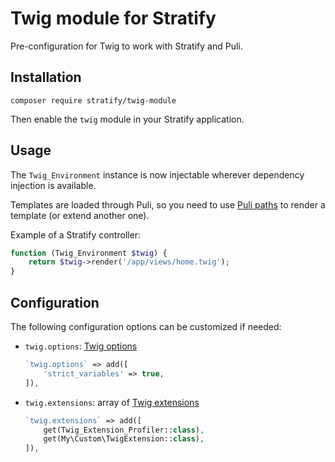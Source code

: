 # Twig module for Stratify

Pre-configuration for Twig to work with Stratify and Puli.

## Installation

```
composer require stratify/twig-module
```

Then enable the `twig` module in your Stratify application.

## Usage

The `Twig_Environment` instance is now injectable wherever dependency injection is available.

Templates are loaded through Puli, so you need to use [Puli paths](http://docs.puli.io/en/latest/glossary.html#glossary-puli-path) to render a template (or extend another one).

Example of a Stratify controller:

```php
function (Twig_Environment $twig) {
    return $twig->render('/app/views/home.twig');
}
```

## Configuration

The following configuration options can be customized if needed:

- `twig.options`: [Twig options](http://twig.sensiolabs.org/doc/api.html#environment-options)

    ```php
    `twig.options` => add([
        'strict_variables' => true,
    ]),
    ```
- `twig.extensions`: array of [Twig extensions](http://twig.sensiolabs.org/doc/api.html#using-extensions)

    ```php
    `twig.extensions` => add([
        get(Twig_Extension_Profiler::class),
        get(My\Custom\TwigExtension::class),
    ]),
    ```
